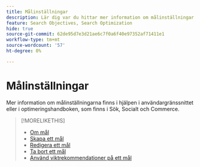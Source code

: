 ```yaml
---
title: Målinställningar
description: Lär dig var du hittar mer information om målinställningar.
feature: Search Objectives, Search Optimization
hide: true
source-git-commit: 62de95d7e3d21ae6c7f0a6f40e97352af71411e1
workflow-type: tm+mt
source-wordcount: '57'
ht-degree: 0%

---
```


# Målinställningar

Mer information om målinställningarna finns i hjälpen i användargränssnittet eller i optimeringshandboken, som finns i Sök, Socialt och Commerce.

>[!MORELIKETHIS]
>
>* [Om mål](objective-about.md)
>* [Skapa ett mål](objective-create.md)
>* [Redigera ett mål](objective-edit.md)
>* [Ta bort ett mål](objective-delete.md)
>* [Använd viktrekommendationer på ett mål](objective-apply-weight-recommendations.md)
